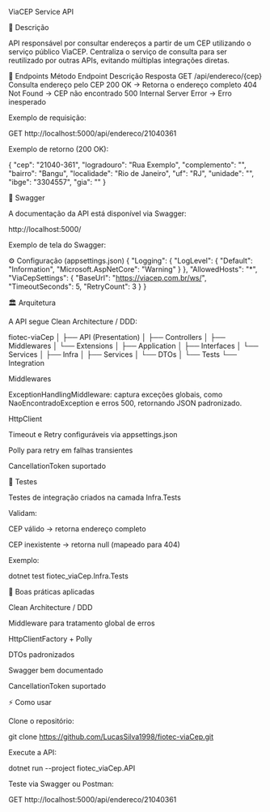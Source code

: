 ViaCEP Service API






📝 Descrição

API responsável por consultar endereços a partir de um CEP utilizando o serviço público ViaCEP.
Centraliza o serviço de consulta para ser reutilizado por outras APIs, evitando múltiplas integrações diretas.

🚀 Endpoints
Método	Endpoint	Descrição	Resposta
GET	/api/endereco/{cep}	Consulta endereço pelo CEP	200 OK → Retorna o endereço completo
404 Not Found → CEP não encontrado
500 Internal Server Error → Erro inesperado

Exemplo de requisição:

GET http://localhost:5000/api/endereco/21040361


Exemplo de retorno (200 OK):

{
  "cep": "21040-361",
  "logradouro": "Rua Exemplo",
  "complemento": "",
  "bairro": "Bangu",
  "localidade": "Rio de Janeiro",
  "uf": "RJ",
  "unidade": "",
  "ibge": "3304557",
  "gia": ""
}

📑 Swagger

A documentação da API está disponível via Swagger:

http://localhost:5000/


Exemplo de tela do Swagger:


⚙️ Configuração (appsettings.json)
{
  "Logging": {
    "LogLevel": {
      "Default": "Information",
      "Microsoft.AspNetCore": "Warning"
    }
  },
  "AllowedHosts": "*",
  "ViaCepSettings": {
    "BaseUrl": "https://viacep.com.br/ws/",
    "TimeoutSeconds": 5,
    "RetryCount": 3
  }
}

🏛️ Arquitetura

A API segue Clean Architecture / DDD:

fiotec-viaCep
│
├── API (Presentation)
│   ├── Controllers
│   ├── Middlewares
│   └── Extensions
│
├── Application
│   ├── Interfaces
│   └── Services
│
├── Infra
│   ├── Services
│   └── DTOs
│
└── Tests
    └── Integration

Middlewares

ExceptionHandlingMiddleware: captura exceções globais, como NaoEncontradoException e erros 500, retornando JSON padronizado.

HttpClient

Timeout e Retry configuráveis via appsettings.json

Polly para retry em falhas transientes

CancellationToken suportado

🧪 Testes

Testes de integração criados na camada Infra.Tests

Validam:

CEP válido → retorna endereço completo

CEP inexistente → retorna null (mapeado para 404)

Exemplo:

dotnet test fiotec_viaCep.Infra.Tests

📌 Boas práticas aplicadas

Clean Architecture / DDD

Middleware para tratamento global de erros

HttpClientFactory + Polly

DTOs padronizados

Swagger bem documentado

CancellationToken suportado

⚡ Como usar

Clone o repositório:

git clone https://github.com/LucasSilva1998/fiotec-viaCep.git


Execute a API:

dotnet run --project fiotec_viaCep.API


Teste via Swagger ou Postman:

GET http://localhost:5000/api/endereco/21040361
